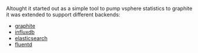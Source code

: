 Altought it started out as a simple tool to pump vsphere statistics to graphite it was extended to support different backends:

* [graphite](https://graphiteapp.org/)
* [influxdb](https://www.influxdata.com/)
* [elasticsearch](https://www.elastic.co/)
* [fluentd](https://www.fluentd.org/)
